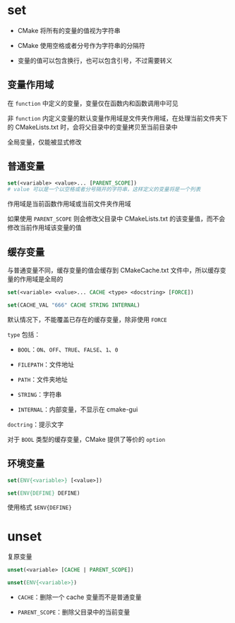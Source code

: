 # set

- CMake 将所有的变量的值视为字符串

- CMake 使用空格或者分号作为字符串的分隔符

- 变量的值可以包含换行，也可以包含引号，不过需要转义

## 变量作用域

在 `function` 中定义的变量，变量仅在函数内和函数调用中可见

非 `function` 内定义变量的默认变量作用域是文件夹作用域，在处理当前文件夹下的 CMakeLists.txt 时，会将父目录中的变量拷贝至当前目录中

全局变量，仅能被显式修改

## 普通变量

```cmake
set(<variable> <value>... [PARENT_SCOPE])
# value 可以是一个以空格或者分号隔开的字符串，这样定义的变量将是一个列表
```

作用域是当前函数作用域或当前文件夹作用域

如果使用 `PARENT_SCOPE` 则会修改父目录中 CMakeLists.txt 的该变量值，而不会修改当前作用域该变量的值

## 缓存变量

与普通变量不同，缓存变量的值会缓存到 CMakeCache.txt 文件中，所以缓存变量的作用域是全局的

```cmake
set(<variable> <value>... CACHE <type> <docstring> [FORCE])

set(CACHE_VAL "666" CACHE STRING INTERNAL)
```

默认情况下，不能覆盖已存在的缓存变量，除非使用 `FORCE`

`type` 包括：

- `BOOL`：`ON`、`OFF`、`TRUE`、`FALSE`、`1`、`0`

- `FILEPATH`：文件地址

- `PATH`：文件夹地址

- `STRING`：字符串

- `INTERNAL`：内部变量，不显示在 cmake-gui 

`doctring`：提示文字

对于 `BOOL` 类型的缓存变量，CMake 提供了等价的 `option`

## 环境变量

```cmake
set(ENV{<variable>} [<value>])

set(ENV{DEFINE} DEFINE)
```

使用格式 `$ENV{DEFINE}`

# unset

复原变量

```cmake
unset(<variable> [CACHE | PARENT_SCOPE])

unset(ENV{<variable>})
```

- `CACHE`：删除一个 cache 变量而不是普通变量

- `PARENT_SCOPE`：删除父目录中的当前变量